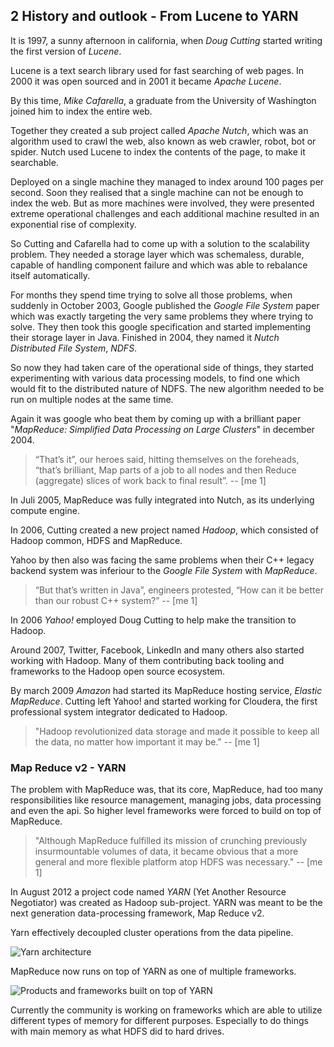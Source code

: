 ## 2 History and outlook - From Lucene to YARN

It is 1997, a sunny afternoon in california, when *Doug Cutting* 
started writing the first version of *Lucene*.

Lucene is a text search library used for fast searching of web 
pages. In 2000 it was open sourced and in 2001 it became *Apache Lucene*.

By this time, *Mike Cafarella*, a graduate from the University of 
Washington joined him to index the entire web.

Together they created a sub project called *Apache Nutch*, which 
was an algorithm used to crawl the web, also known as web crawler, 
robot, bot or spider. Nutch used Lucene to index the contents of 
the page, to make it searchable.

Deployed on a single machine they managed to index around 100 pages 
per second. Soon they realised that a single machine can not 
be enough to index the web. But as more machines were involved, 
they were presented extreme operational challenges and each 
additional machine resulted in an exponential rise of complexity.

So Cutting and Cafarella had to come up with a solution to the 
scalability problem. They needed a storage layer which 
was schemaless, durable, capable of handling component failure 
and which was able to rebalance itself automatically.

For months they spend time trying to solve all those problems, 
when suddenly in October 2003, Google published the 
*Google File System* paper which was exactly targeting the 
very same problems they where trying to solve.
They then took this google specification and started 
implementing their storage layer in Java. Finished in 2004,
they named it *Nutch Distributed File System*, *NDFS*.

So now they had taken care of the operational side of things, 
they started experimenting with various data processing models, 
to find one which would fit to the distributed nature of NDFS.
The new algorithm needed to be run on multiple nodes at the 
same time.

Again it was google who beat them by coming up with a 
brilliant paper "*MapReduce: Simplified Data Processing on 
Large Clusters*" in december 2004.

> “That’s it”, our heroes said, hitting themselves on the foreheads, “that’s brilliant, Map parts of a job to all nodes and then Reduce (aggregate) slices of work back to final result”.
> -- [me 1]

In Juli 2005, MapReduce was fully integrated into Nutch, as its underlying 
compute engine.

In 2006, Cutting created a new project named *Hadoop*, which 
consisted of Hadoop common, HDFS and MapReduce.

Yahoo by then also was facing the same problems when their C++ 
legacy backend system was inferiour to the *Google File System* 
with *MapReduce*.

> “But that’s written in Java”, engineers protested, “How can it be better than our robust C++ system?”
> -- [me 1]

In 2006 *Yahoo!* employed Doug Cutting to help make the 
transition to Hadoop.

Around 2007, Twitter, Facebook, LinkedIn and many others also 
started working with Hadoop.
Many of them contributing back tooling and frameworks to the 
Hadoop open source ecosystem.

By march 2009 *Amazon* had started its MapReduce hosting service, 
*Elastic MapReduce*. Cutting left Yahoo! and started working for Cloudera, 
the first professional system integrator dedicated to Hadoop.

> "Hadoop revolutionized data storage and made it possible to keep all the data, no matter how important it may be."
> -- [me 1]

### Map Reduce v2 - YARN

The problem with MapReduce was, that its core, MapReduce, 
had too many responsibilities like resource management, managing jobs, 
data processing and even the api. So higher level frameworks were 
forced to build on top of MapReduce.

> "Although MapReduce fulfilled its mission of crunching previously insurmountable volumes of data, it became obvious that a more general and more flexible platform atop HDFS was necessary."
> -- [me 1]

In August 2012 a project code named *YARN* (Yet Another 
Resource Negotiator) was created as Hadoop sub-project. 
YARN was meant to be the next generation data-processing framework, 
Map Reduce v2.

Yarn effectively decoupled cluster operations from the data pipeline.

![Yarn architecture](https://cdn-images-1.medium.com/max/800/1*PJelhMteuDuRqOj3DnP4SA.png)

MapReduce now runs on top of YARN as one of multiple frameworks.

![Products and frameworks built on top of YARN](https://cdn-images-1.medium.com/max/800/1*C8PlZ0xiy22gDJtKF-HqiQ.png)

Currently the community is working on frameworks which are able 
to utilize different types of memory for different purposes.
Especially to do things with main memory as what HDFS did to hard drives.
